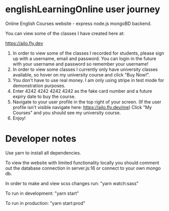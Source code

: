 # englishLearningOnline user journey
Online English Courses website - express node.js mongoBD backend.

You can view some of the classes I have created here at:

https://ailo.fly.dev

1. In order to view some of the classes I recorded for students, please sign up with a username, email and password. You can login in the future with your username
and password so remember your username!
2. In order to view some classes I currently only have university classes available, so hover on my university course and click "Buy Now!". 
3. You don't have to use real money. I am only using stripe in test mode for demonstration purposes. 
4. Enter 4242 4242 4242 4242 as the fake card number and a future expiry date to buy the course.
5. Navigate to your user profile in the top right of your screen. (If the user profile isn't visible navigate here: https://ailo.fly.dev/me) Click "My Courses" and you should see my university course.
7. Enjoy!

# Developer notes
Use yarn to install all dependencies.

To view the website with limited functionality locally you should comment out the database connection in server.js:16 or connect to your own mongo db.

In order to make and view scss changes run:
"yarn watch:sass"

To run in development:
"yarn start"

To run in production:
"yarn start:prod"
